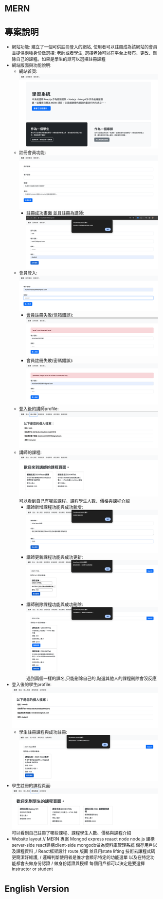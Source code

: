 # MERN
# 專案說明
* 網站功能: 建立了一個可供註冊登入的網站, 使用者可以註冊成為該網站的會員並提供兩種身份做選擇: 老師或者學生, 選擇老師可以在平台上發布、更改、刪除自己的課程。如果是學生的話可以選擇註冊課程
* 網站版面與功能說明:
  * 網站首頁: ![image](https://github.com/nickchen111/MERN/blob/main/img/%E7%B6%B2%E7%AB%99%E9%A6%96%E9%A0%81.png)
  * 註冊會員功能:  ![image](https://github.com/nickchen111/MERN/blob/main/img/%E8%A8%BB%E5%86%8A%E6%9C%83%E5%93%A1.png)
    * 註冊成功畫面 並且註冊為講師: ![image](https://github.com/nickchen111/MERN/blob/main/img/%E8%A8%BB%E5%86%8A%E6%88%90%E5%8A%9F.png)
  * 會員登入: ![image](https://github.com/nickchen111/MERN/blob/main/img/%E6%9C%83%E5%93%A1%E7%99%BB%E5%85%A5.png)
    * 會員註冊失敗(信箱錯誤): ![image](https://github.com/nickchen111/MERN/blob/main/img/%E6%9C%83%E5%93%A1%E7%99%BB%E5%85%A5%E5%A4%B1%E6%95%97%E5%B8%B3%E8%99%9F.png)
    * 會員註冊失敗(密碼錯誤): ![image](https://github.com/nickchen111/MERN/blob/main/img/%E6%9C%83%E5%93%A1%E7%99%BB%E5%85%A5%E5%A4%B1%E6%95%97%E5%AF%86%E7%A2%BC.png)
  * 登入後的講師profile: ![image](https://github.com/nickchen111/MERN/blob/main/img/%E7%99%BB%E5%85%A5%E6%88%90%E5%8A%9F%E8%AC%9B%E5%B8%ABprofile.png)
  * 講師的課程: ![image](https://github.com/nickchen111/MERN/blob/main/img/%E8%AC%9B%E5%B8%AB%E8%AA%B2%E7%A8%8B%E9%A0%81%E9%9D%A2.png)
              可以看到自己有哪些課程、課程學生人數、價格與課程介紹
    * 講師新增課程功能與成功新增: ![image](https://github.com/nickchen111/MERN/blob/main/img/%E6%96%B0%E5%A2%9E%E8%AA%B2%E7%A8%8B.png)
    * 講師更新課程功能與成功更新: ![image](https://github.com/nickchen111/MERN/blob/main/img/%E6%9B%B4%E6%96%B0%E6%88%90%E5%8A%9F%E9%80%9A%E7%9F%A5.png)
    * 講師刪除課程功能與成功刪除: ![image](https://github.com/nickchen111/MERN/blob/main/img/%E5%88%AA%E9%99%A4%E6%88%90%E5%8A%9F%E9%80%9A%E7%9F%A5.png)
                              遇到兩個一樣的課名,只能刪除自己的,點選其他人的課程刪除會沒反應
 * 登入後的學生profile: ![image](https://github.com/nickchen111/MERN/blob/main/img/%E5%AD%B8%E7%94%9F%E7%AB%AF%E7%99%BB%E5%85%A5profile.png)
   * 學生註冊課程與成功註冊: ![image](https://github.com/nickchen111/MERN/blob/main/img/%E5%AD%B8%E7%94%9F%E8%A8%BB%E5%86%8A%E8%AA%B2%E7%A8%8B.png)
* 學生註冊的課程頁面: ![image](https://github.com/nickchen111/MERN/blob/main/img/%E5%AD%B8%E7%94%9F%E8%A8%BB%E5%86%8A%E8%AA%B2%E7%A8%8B%E9%A0%81%E9%9D%A2.png)
                   可以看到自己註冊了哪些課程、課程學生人數、價格與課程介紹
* Website layout
// MERN 專案 Mongod  express reaact node node.js 建構server-side react建構client-side mongodb做為資料庫管理系統 儲存用戶以及課程資料 ,/ React框架設計 route 版面 並且用state lifting 技術去讓程式碼更簡潔好維護, / 邏輯判斷使用者是誰才會顯示特定的功能選單 以及在特定功能都會去做身份認證 / 做身份認證與授權 每個用戶都可以決定是要選擇instructor or student

# English Version
